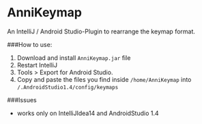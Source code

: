 # AnniKeymap
An IntelliJ / Android Studio-Plugin to rearrange the keymap format.

###How to use: 
1. Download and install `AnniKeymap.jar` file 
2. Restart IntelliJ
3. Tools > Export for Android Studio. 
4. Copy and paste the files you find inside `/home/AnniKeymap` into `/.AndroidStudio1.4/config/keymaps`

###Issues
- works only on IntelliJIdea14 and AndroidStudio 1.4 
